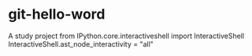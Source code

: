 # git-hello-word
A study project
from IPython.core.interactiveshell import InteractiveShell
InteractiveShell.ast_node_interactivity = "all"
